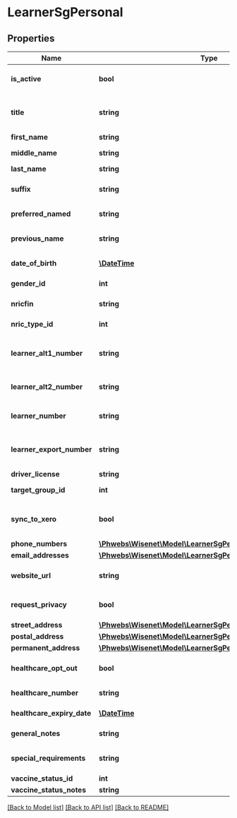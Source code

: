 # LearnerSgPersonal

## Properties
Name | Type | Description | Notes
------------ | ------------- | ------------- | -------------
**is_active** | **bool** | To indicate if the learner is active or not | [optional] 
**title** | **string** | Preferred title of the learner. For example: Mr, Mrs, Miss, Ms, Dr, Rev, Hon etc. | [optional] 
**first_name** | **string** | First name of learner | [optional] 
**middle_name** | **string** | Middle name of learner | [optional] 
**last_name** | **string** | Last name of learner | [optional] 
**suffix** | **string** | Suffix of the learner. For example: Jr, Sr etc. | [optional] 
**preferred_named** | **string** | Preferred informal name of learner | [optional] 
**previous_name** | **string** | Maiden name or any previous name of the learner | [optional] 
**date_of_birth** | [**\DateTime**](\DateTime.md) | Date of the birth of the learner | [optional] 
**gender_id** | **int** | See combos NzGenders | [optional] 
**nricfin** | **string** | NRIC/FIN number of the learner | [optional] 
**nric_type_id** | **int** | See combo SgNricTypes | [optional] 
**learner_alt1_number** | **string** | RefExternal. An alternative custom identifier for external purposes | [optional] 
**learner_alt2_number** | **string** | Ref External Plus. An alternative custom identifier | [optional] 
**learner_number** | **string** | Auto generated unique learner identifier | [optional] 
**learner_export_number** | **string** | Auto generated unique learner identifier used for export purposes | [optional] 
**driver_license** | **string** | Driver License | [optional] 
**target_group_id** | **int** | See combo TargetGroupsLearner | [optional] 
**sync_to_xero** | **bool** | To indicate if the learner should be synced to Xero or not | [optional] 
**phone_numbers** | [**\Phwebs\Wisenet\Model\LearnerSgPersonalPhoneNumbers**](LearnerSgPersonalPhoneNumbers.md) |  | [optional] 
**email_addresses** | [**\Phwebs\Wisenet\Model\LearnerSgPersonalEmailAddresses**](LearnerSgPersonalEmailAddresses.md) |  | [optional] 
**website_url** | **string** | Any website URL relevant to learner contact details | [optional] 
**request_privacy** | **bool** | To indicate if the learner requests privacy or not | [optional] 
**street_address** | [**\Phwebs\Wisenet\Model\LearnerSgPersonalStreetAddress**](LearnerSgPersonalStreetAddress.md) |  | [optional] 
**postal_address** | [**\Phwebs\Wisenet\Model\LearnerSgPersonalPostalAddress**](LearnerSgPersonalPostalAddress.md) |  | [optional] 
**permanent_address** | [**\Phwebs\Wisenet\Model\LearnerSgPersonalPermanentAddress**](LearnerSgPersonalPermanentAddress.md) |  | [optional] 
**healthcare_opt_out** | **bool** | To indicate if the learner opts out of health care | [optional] 
**healthcare_number** | **string** | Health Care Number of the learner | [optional] 
**healthcare_expiry_date** | [**\DateTime**](\DateTime.md) | Expiry Date of learner&#x27;s health care | [optional] 
**general_notes** | **string** | General notes related to the learner | [optional] 
**special_requirements** | **string** | Any special requirements that the learner might have | [optional] 
**vaccine_status_id** | **int** | Vaccine Status Id | [optional] 
**vaccine_status_notes** | **string** | Vaccination notes | [optional] 

[[Back to Model list]](../../README.md#documentation-for-models) [[Back to API list]](../../README.md#documentation-for-api-endpoints) [[Back to README]](../../README.md)

